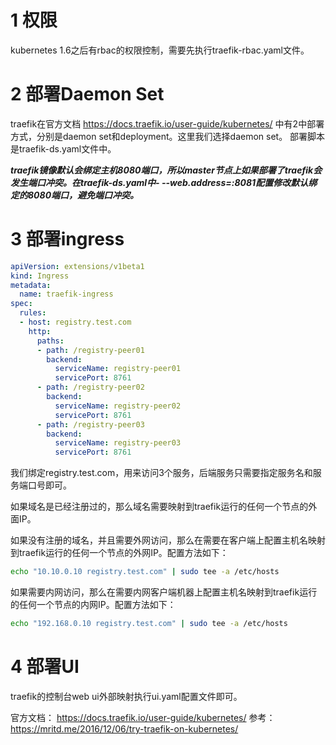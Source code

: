 # 1 权限
kubernetes 1.6之后有rbac的权限控制，需要先执行traefik-rbac.yaml文件。

# 2 部署Daemon Set
traefik在官方文档 https://docs.traefik.io/user-guide/kubernetes/ 中有2中部署方式，分别是daemon set和deployment。这里我们选择daemon set。
部署脚本是traefik-ds.yaml文件中。

***traefik镜像默认会绑定主机8080端口，所以master节点上如果部署了traefik会发生端口冲突。在traefik-ds.yaml中- --web.address=:8081配置修改默认绑定的8080端口，避免端口冲突。***

# 3 部署ingress
```yaml
apiVersion: extensions/v1beta1
kind: Ingress
metadata:
  name: traefik-ingress
spec:
  rules:
  - host: registry.test.com
    http:
      paths:
      - path: /registry-peer01
        backend:
          serviceName: registry-peer01
          servicePort: 8761
      - path: /registry-peer02
        backend:
          serviceName: registry-peer02
          servicePort: 8761
      - path: /registry-peer03
        backend:
          serviceName: registry-peer03
          servicePort: 8761
```
我们绑定registry.test.com，用来访问3个服务，后端服务只需要指定服务名和服务端口号即可。


如果域名是已经注册过的，那么域名需要映射到traefik运行的任何一个节点的外面IP。

如果没有注册的域名，并且需要外网访问，那么在需要在客户端上配置主机名映射到traefik运行的任何一个节点的外网IP。配置方法如下：
```bash
echo "10.10.0.10 registry.test.com" | sudo tee -a /etc/hosts
```

如果需要内网访问，那么在需要内网客户端机器上配置主机名映射到traefik运行的任何一个节点的内网IP。配置方法如下：
```bash
echo "192.168.0.10 registry.test.com" | sudo tee -a /etc/hosts
```

# 4 部署UI
traefik的控制台web ui外部映射执行ui.yaml配置文件即可。


官方文档：
https://docs.traefik.io/user-guide/kubernetes/
参考：
https://mritd.me/2016/12/06/try-traefik-on-kubernetes/

